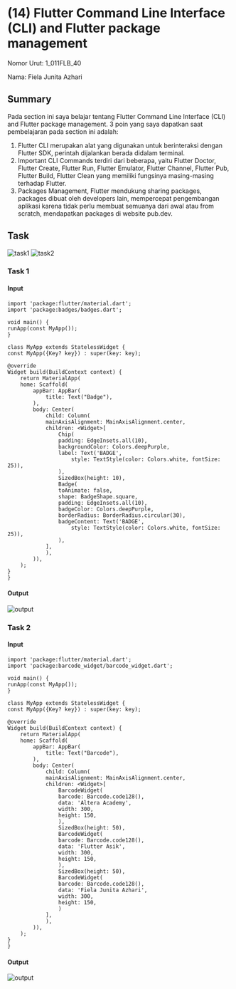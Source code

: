 # (14) Flutter Command Line Interface (CLI) and Flutter package management
Nomor Urut: 1_011FLB_40

Nama: Fiela Junita Azhari

## Summary
Pada section ini saya belajar tentang Flutter Command Line Interface (CLI) and Flutter package management.
3 poin yang saya dapatkan saat pembelajaran pada section ini adalah:
1. Flutter CLI merupakan alat yang digunakan untuk berinteraksi dengan Flutter SDK, perintah dijalankan berada didalam terminal.
2. Important CLI Commands terdiri dari beberapa, yaitu Flutter Doctor, Flutter Create, Flutter Run, Flutter Emulator, Flutter Channel, Flutter Pub, Flutter Build, Flutter Clean yang memiliki fungsinya masing-masing terhadap Flutter.
3. Packages Management, Flutter mendukung sharing packages, packages dibuat oleh developers lain, mempercepat pengembangan aplikasi karena tidak perlu membuat semuanya dari awal atau from scratch, mendapatkan packages di website pub.dev.

## Task
![task1](screenshots/soal%20task1.png)
![task2](screenshots/soal%20task2.png)
### Task 1
#### Input
    import 'package:flutter/material.dart';
    import 'package:badges/badges.dart';

    void main() {
    runApp(const MyApp());
    }

    class MyApp extends StatelessWidget {
    const MyApp({Key? key}) : super(key: key);

    @override
    Widget build(BuildContext context) {
        return MaterialApp(
        home: Scaffold(
            appBar: AppBar(
                title: Text("Badge"),
            ),
            body: Center(
                child: Column(
                mainAxisAlignment: MainAxisAlignment.center,
                children: <Widget>[
                    Chip(
                    padding: EdgeInsets.all(10),
                    backgroundColor: Colors.deepPurple,
                    label: Text('BADGE',
                        style: TextStyle(color: Colors.white, fontSize: 25)),
                    ),
                    SizedBox(height: 10),
                    Badge(
                    toAnimate: false,
                    shape: BadgeShape.square,
                    padding: EdgeInsets.all(10),
                    badgeColor: Colors.deepPurple,
                    borderRadius: BorderRadius.circular(30),
                    badgeContent: Text('BADGE',
                        style: TextStyle(color: Colors.white, fontSize: 25)),
                    ),
                ],
                ),
            )),
        );
    }
    }
#### Output
![output](screenshots/task1.png)

### Task 2
#### Input
    import 'package:flutter/material.dart';
    import 'package:barcode_widget/barcode_widget.dart';

    void main() {
    runApp(const MyApp());
    }

    class MyApp extends StatelessWidget {
    const MyApp({Key? key}) : super(key: key);

    @override
    Widget build(BuildContext context) {
        return MaterialApp(
        home: Scaffold(
            appBar: AppBar(
                title: Text("Barcode"),
            ),
            body: Center(
                child: Column(
                mainAxisAlignment: MainAxisAlignment.center,
                children: <Widget>[
                    BarcodeWidget(
                    barcode: Barcode.code128(),
                    data: 'Altera Academy',
                    width: 300,
                    height: 150,
                    ),
                    SizedBox(height: 50),
                    BarcodeWidget(
                    barcode: Barcode.code128(),
                    data: 'Flutter Asik',
                    width: 300,
                    height: 150,
                    ),
                    SizedBox(height: 50),
                    BarcodeWidget(
                    barcode: Barcode.code128(),
                    data: 'Fiela Junita Azhari',
                    width: 300,
                    height: 150,
                    )
                ],
                ),
            )),
        );
    }
    }

#### Output
![output](screenshots/task2.png)